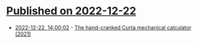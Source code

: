 # [Published on 2022-12-22](index.md)

* [2022-12-22, 14:00:02](https://news.ycombinator.com/item?id=34093268) - [The hand-cranked Curta mechanical calculator (2021)](https://arstechnica.com/science/2021/12/the-remarkable-history-of-the-hand-cranked-curta-mechanical-calculator/)
